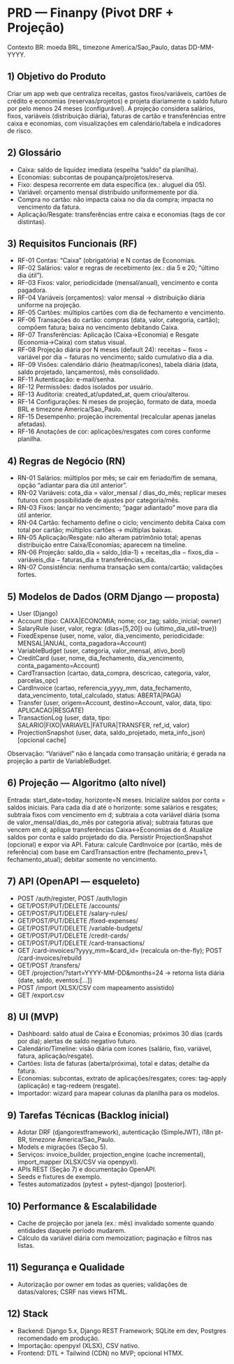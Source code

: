 # PRD — Finanpy (Pivot DRF + Projeção)

Contexto BR: moeda BRL, timezone America/Sao_Paulo, datas DD-MM-YYYY.

## 1) Objetivo do Produto
Criar um app web que centraliza receitas, gastos fixos/variáveis, cartões de crédito e economias (reservas/projetos) e projeta diariamente o saldo futuro por pelo menos 24 meses (configurável). A projeção considera salários, fixos, variáveis (distribuição diária), faturas de cartão e transferências entre caixa e economias, com visualizações em calendário/tabela e indicadores de risco.

## 2) Glossário
- Caixa: saldo de liquidez imediata (espelha “saldo” da planilha).
- Economias: subcontas de poupança/projetos/reserva.
- Fixo: despesa recorrente em data específica (ex.: aluguel dia 05).
- Variável: orçamento mensal distribuído uniformemente por dia.
- Compra no cartão: não impacta caixa no dia da compra; impacta no vencimento da fatura.
- Aplicação/Resgate: transferências entre caixa e economias (tags de cor distintas).

## 3) Requisitos Funcionais (RF)
- RF-01 Contas: “Caixa” (obrigatória) e N contas de Economias.
- RF-02 Salários: valor e regras de recebimento (ex.: dia 5 e 20; “último dia útil”).
- RF-03 Fixos: valor, periodicidade (mensal/anual), vencimento e conta pagadora.
- RF-04 Variáveis (orçamentos): valor mensal → distribuição diária uniforme na projeção.
- RF-05 Cartões: múltiplos cartões com dia de fechamento e vencimento.
- RF-06 Transações do cartão: compras (data, valor, categoria, cartão); compõem fatura; baixa no vencimento debitando Caixa.
- RF-07 Transferências: Aplicação (Caixa→Economia) e Resgate (Economia→Caixa) com status visual.
- RF-08 Projeção diária por N meses (default 24): receitas − fixos − variável por dia − faturas no vencimento; saldo cumulativo dia a dia.
- RF-09 Visões: calendário diário (heatmap/ícones), tabela diária (data, saldo projetado, lançamentos), mês consolidado.
- RF-11 Autenticação: e-mail/senha.
- RF-12 Permissões: dados isolados por usuário.
- RF-13 Auditoria: created_at/updated_at, quem criou/alterou.
- RF-14 Configurações: N meses de projeção, formato de data, moeda BRL e timezone America/Sao_Paulo.
- RF-15 Desempenho: projeção incremental (recalcular apenas janelas afetadas).
- RF-16 Anotações de cor: aplicações/resgates com cores conforme planilha.

## 4) Regras de Negócio (RN)
- RN-01 Salários: múltiplos por mês; se cair em feriado/fim de semana, opção “adiantar para dia útil anterior”.
- RN-02 Variáveis: cota_dia = valor_mensal / dias_do_mês; replicar meses futuros com possibilidade de ajustes por categoria/mês.
- RN-03 Fixos: lançar no vencimento; “pagar adiantado” move para dia útil anterior.
- RN-04 Cartão: fechamento define o ciclo; vencimento debita Caixa com total por cartão; múltiplos cartões → múltiplas baixas.
- RN-05 Aplicação/Resgate: não alteram patrimônio total; apenas distribuição entre Caixa/Economias; aparecem na timeline.
- RN-06 Projeção: saldo_dia = saldo_(dia-1) + receitas_dia − fixos_dia − variáveis_dia − faturas_dia ± transferências_dia.
- RN-07 Consistência: nenhuma transação sem conta/cartão; validações fortes.

## 5) Modelos de Dados (ORM Django — proposta)
- User (Django)
- Account (tipo: CAIXA|ECONOMIA; nome; cor_tag; saldo_inicial; owner)
- SalaryRule (user, valor, regra: {dias=[5,20]} ou {ultimo_dia_util=true})
- FixedExpense (user, nome, valor, dia_vencimento, periodicidade: MENSAL|ANUAL, conta_pagadora=Account)
- VariableBudget (user, categoria, valor_mensal, ativo_bool)
- CreditCard (user, nome, dia_fechamento, dia_vencimento, conta_pagamento=Account)
- CardTransaction (cartao, data_compra, descricao, categoria, valor, parcelas_opc)
- CardInvoice (cartao, referencia_yyyy_mm, data_fechamento, data_vencimento, total_calculado, status: ABERTA|PAGA)
- Transfer (user, origem=Account, destino=Account, valor, data, tipo: APLICACAO|RESGATE)
- TransactionLog (user, data, tipo: SALARIO|FIXO|VARIAVEL|FATURA|TRANSFER, ref_id, valor)
- ProjectionSnapshot (user, data, saldo_projetado, meta_info_json) [opcional cache]

Observação: “Variável” não é lançada como transação unitária; é gerada na projeção a partir de VariableBudget.

## 6) Projeção — Algoritmo (alto nível)
Entrada: start_date=today, horizonte=N meses. Inicialize saldos por conta = saldos iniciais. Para cada dia d até o horizonte: some salários e resgates; subtraia fixos com vencimento em d; subtraia a cota variável diária (soma de valor_mensal/dias_do_mês por categoria ativa); subtraia faturas que vencem em d; aplique transferências Caixa↔Economias de d. Atualize saldos por conta e saldo projetado do dia. Persistir ProjectionSnapshot (opcional) e expor via API. Fatura: calcule CardInvoice por (cartão, mês de referência) com base em CardTransaction entre (fechamento_prev+1, fechamento_atual); debitar somente no vencimento.

## 7) API (OpenAPI — esqueleto)
- POST /auth/register, POST /auth/login
- GET/POST/PUT/DELETE /accounts/
- GET/POST/PUT/DELETE /salary-rules/
- GET/POST/PUT/DELETE /fixed-expenses/
- GET/POST/PUT/DELETE /variable-budgets/
- GET/POST/PUT/DELETE /credit-cards/
- GET/POST/PUT/DELETE /card-transactions/
- GET /card-invoices/?yyyy_mm=&card_id= (recalcula on-the-fly); POST /card-invoices/rebuild
- GET/POST /transfers/
- GET /projection/?start=YYYY-MM-DD&months=24 → retorna lista diária {date, saldo, eventos:[...]}
- POST /import (XLSX/CSV com mapeamento assistido)
- GET /export.csv

## 8) UI (MVP)
- Dashboard: saldo atual de Caixa e Economias; próximos 30 dias (cards por dia); alertas de saldo negativo futuro.
- Calendário/Timeline: visão diária com ícones (salário, fixo, variável, fatura, aplicação/resgate).
- Cartões: lista de faturas (aberta/próxima), total e datas; detalhe da fatura.
- Economias: subcontas, extrato de aplicações/resgates; cores: tag-apply (aplicação) e tag-redeem (resgate).
- Importador: wizard para mapear colunas da planilha para os modelos.

## 9) Tarefas Técnicas (Backlog inicial)
- Adotar DRF (djangorestframework), autenticação (SimpleJWT), i18n pt-BR, timezone America/Sao_Paulo.
- Models e migrações (Seção 5).
- Serviços: invoice_builder, projection_engine (cache incremental), import_mapper (XLSX/CSV via openpyxl).
- APIs REST (Seção 7) e documentação OpenAPI.
- Seeds e fixtures de exemplo.
- Testes automatizados (pytest + pytest-django) [posterior].

## 10) Performance & Escalabilidade
- Cache de projeção por janela (ex.: mês) invalidado somente quando entidades daquele período mudarem.
- Cálculo da variável diária com memoization; paginação e filtros nas listas.

## 11) Segurança e Qualidade
- Autorização por owner em todas as queries; validações de datas/valores; CSRF nas views HTML.

## 12) Stack
- Backend: Django 5.x, Django REST Framework; SQLite em dev, Postgres recomendado em produção.
- Importação: openpyxl (XLSX), CSV nativo.
- Frontend: DTL + Tailwind (CDN) no MVP; opcional HTMX.

